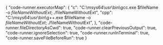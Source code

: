 {
    "code-runner.executorMap": {
        "c": "C:\\msys64\\usr\\bin\\gcc.exe $fileName -o $fileNameWithoutExt; ./$fileNameWithoutExt",
        "cpp": "C:\\msys64\\usr\\bin\\g++.exe $fileName -o $fileNameWithoutExt; ./$fileNameWithoutExt",
    },
    "code-runner.fileDirectoryAsCwd": true,
    "code-runner.clearPreviousOutput": true,
    "code-runner.ignoreSelection": true,
    "code-runner.runInTerminal": true,
    "code-runner.saveFileBeforeRun": true
}